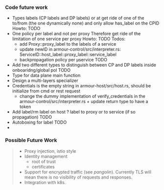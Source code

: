 ### Code future work

* Types labels (CP labels and DP labels) or at get ride of one of the to/from (the one dynamically none) and only allow has_label on the CPID
  Howto: TODO
* One policy per label and not per proxy
  Therefore get ride of the limitation of one service per proxy
  Howto: TODO
  Todos:
    - add Proxy::proxy_label to the labels of a service
    - update newID in armour-control/src/interpreter.rs: ServiceID::host_label::proxy_label::service_label 
    - backpropagation policy per µservice TODO
* Add two different types to distinguish between CP and DP labels inside onboaridng/global pol TODO    
* Type for data plane main function 
* Design a multi-layers specializer
* Credentials is the empty string in armour-host/src/host.rs, should be initialize from cmd or rest request
    - change the dummy implementation of verify_credentials in the armour-control/src/interpreter.rs + update return type to have a token
* Add label/rm label on host ? label to proxy or to service (if so propagation) TODO    
* Autoboxing for label TODO
* 
  

### Possible Future Work

> * Proxy injection, istio style
> * Identity management
>     * root of trust
>     * certificates
> * Support for encrypted traffic (see *pangolin*). Currently TLS will mean there is no visibility of requests and responses.
> * Integration with k8s.  
